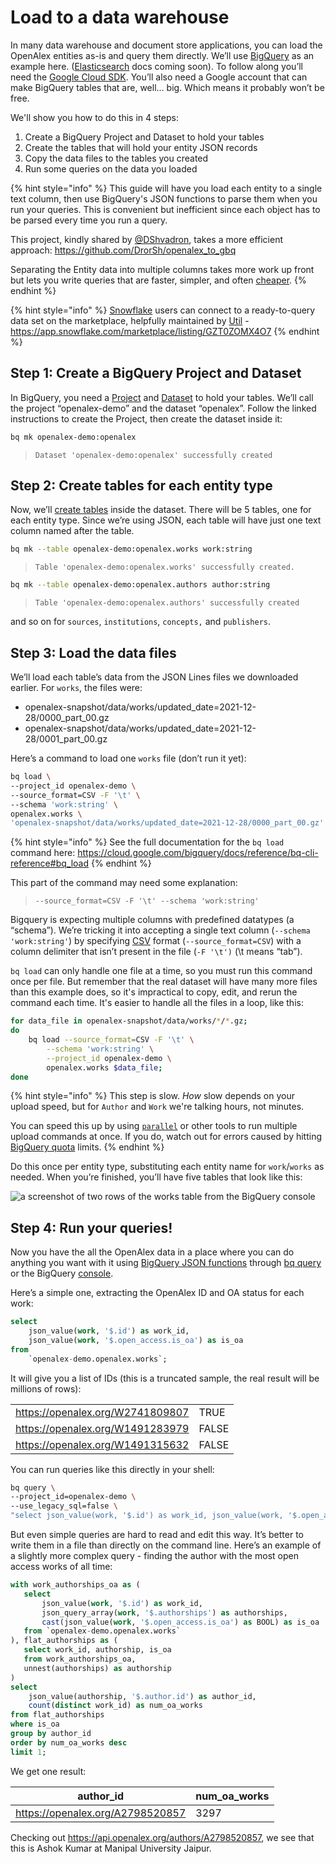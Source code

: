 # Load to a data warehouse

In many data warehouse and document store applications, you can load the OpenAlex entities as-is and query them directly. We’ll use [BigQuery](https://cloud.google.com/bigquery) as an example here. ([Elasticsearch](https://www.elastic.co/elasticsearch/) docs coming soon). To follow along you’ll need the [Google Cloud SDK](https://cloud.google.com/sdk/docs/install). You’ll also need a Google account that can make BigQuery tables that are, well…  big. Which means it probably won’t be free.

We'll show you how to do this in 4 steps:

1.  Create a BigQuery Project and Dataset to hold your tables
2.  Create the tables that will hold your entity JSON records
3.  Copy the data files to the tables you created
4.  Run some queries on the data you loaded

{% hint style="info" %}
This guide will have you load each entity to a single text column, then use BigQuery's JSON functions to parse them when you run your queries. This is convenient but inefficient since each object has to be parsed every time you run a query.

This project, kindly shared by [@DShvadron](https://twitter.com/DShvadron), takes a more efficient approach: <https://github.com/DrorSh/openalex_to_gbq>

Separating the Entity data into multiple columns takes more work up front but lets you write queries that are faster, simpler, and often [cheaper](https://cloud.google.com/bigquery/pricing#on_demand_pricing).&#x20;
{% endhint %}

{% hint style="info" %}
[Snowflake](https://www.snowflake.com/) users can connect to a ready-to-query data set on the marketplace, helpfully maintained by [Util](https://www.util.co/) - <https://app.snowflake.com/marketplace/listing/GZT0ZOMX4O7>
{% endhint %}

## **Step 1: Create a BigQuery Project and Dataset**

In BigQuery, you need a [Project](https://cloud.google.com/resource-manager/docs/creating-managing-projects) and [Dataset](https://cloud.google.com/bigquery/docs/datasets-intro) to hold your tables. We’ll call the project “openalex-demo” and the dataset “openalex”. Follow the linked instructions to create the Project, then create the dataset inside it:

```bash
bq mk openalex-demo:openalex
```

> `Dataset 'openalex-demo:openalex' successfully created`

## Step 2: Create tables for each entity type

Now, we’ll [create tables](https://cloud.google.com/bigquery/docs/tables) inside the dataset. There will be 5 tables, one for each entity type. Since we’re using JSON, each table will have just one text column named after the table.

```bash
bq mk --table openalex-demo:openalex.works work:string
```

> `Table 'openalex-demo:openalex.works' successfully created.`

```bash
bq mk --table openalex-demo:openalex.authors author:string
```

> `Table 'openalex-demo:openalex.authors' successfully created`

and so on for `sources`, `institutions`, `concepts,` and `publishers`.

## Step 3: Load the data files

We’ll load each table’s data from the JSON Lines files we downloaded earlier. For `works`, the files were:&#x20;

*   openalex-snapshot/data/works/updated\_date=2021-12-28/0000\_part\_00.gz&#x20;
*   openalex-snapshot/data/works/updated\_date=2021-12-28/0001\_part\_00.gz&#x20;

Here’s a command to load one `works` file (don’t run it yet):

```bash
bq load \
--project_id openalex-demo \
--source_format=CSV -F '\t' \
--schema 'work:string' \
openalex.works \
'openalex-snapshot/data/works/updated_date=2021-12-28/0000_part_00.gz'
```

{% hint style="info" %}
See the full documentation for the `bq load` command here: <https://cloud.google.com/bigquery/docs/reference/bq-cli-reference#bq_load>
{% endhint %}

This part of the command may need some explanation:

> `--source_format=CSV -F '\t' --schema 'work:string'`

Bigquery is expecting multiple columns with predefined datatypes (a “schema”). We’re tricking it into accepting a single text column (`--schema 'work:string'`) by specifying [CSV](https://en.wikipedia.org/wiki/Comma-separated_values) format (`--source_format=CSV`) with a column delimiter that isn’t present in the file (`-F '\t')`  (\t means “tab”).

`bq load` can only handle one file at a time, so you must run this command once per file. But remember that the real dataset will have many more files than this example does, so it's impractical to copy, edit, and rerun the command each time. It's easier to handle all the files in a loop, like this:

```bash
for data_file in openalex-snapshot/data/works/*/*.gz;
do
    bq load --source_format=CSV -F '\t' \
        --schema 'work:string' \
        --project_id openalex-demo \
        openalex.works $data_file;
done
```

{% hint style="info" %}
This step is slow. *How* slow depends on your upload speed, but for `Author` and `Work` we're talking hours, not minutes.

You can speed this up by using [`parallel`](https://www.gnu.org/software/parallel/) or other tools to run multiple upload commands at once. If you do, watch out for errors caused by hitting [BigQuery quota](https://cloud.google.com/bigquery/docs/troubleshoot-quotas) limits.
{% endhint %}

Do this once per entity type, substituting each entity name for `work`/`works` as needed. When you’re finished, you’ll have five tables that look like this:

![a screenshot of two rows of the works table from the BigQuery console](<../../.gitbook/assets/Screen Shot 2021-12-29 at 11.57.21 AM.png>)

## **Step 4: Run your queries!**

Now you have the all the OpenAlex data in a place where you can do anything you want with it using [BigQuery JSON functions](https://cloud.google.com/bigquery/docs/reference/standard-sql/json_functions) through [bq query](https://cloud.google.com/bigquery/docs/reference/bq-cli-reference#bq_query) or the BigQuery [console](https://console.cloud.google.com/bigquery).&#x20;

Here’s a simple one, extracting the OpenAlex ID and OA status for each work:

```sql
select 
    json_value(work, '$.id') as work_id, 
    json_value(work, '$.open_access.is_oa') as is_oa
from
    `openalex-demo.openalex.works`;
```

It will give you a list of IDs (this is a truncated sample, the real result will be millions of rows):

|                                                                      |       |
| -------------------------------------------------------------------- | ----- |
| <https://openalex.org/W2741809807> | TRUE  |
| <https://openalex.org/W1491283979> | FALSE |
| <https://openalex.org/W1491315632> | FALSE |

You can run queries like this directly in your shell:

```bash
bq query \
--project_id=openalex-demo \
--use_legacy_sql=false \
"select json_value(work, '$.id') as work_id, json_value(work, '$.open_access.is_oa') as is_oa from openalex.works;"
```

But even simple queries are hard to read and edit this way. It’s better to write them in a file than directly on the command line. Here’s an example of a slightly more complex query - finding the author with the most open access works of all time:

```sql
with work_authorships_oa as (
   select
       json_value(work, '$.id') as work_id,
       json_query_array(work, '$.authorships') as authorships,
       cast(json_value(work, '$.open_access.is_oa') as BOOL) as is_oa
   from `openalex-demo.openalex.works`
), flat_authorships as (
   select work_id, authorship, is_oa
   from work_authorships_oa,
   unnest(authorships) as authorship
)
select 
    json_value(authorship, '$.author.id') as author_id,
    count(distinct work_id) as num_oa_works
from flat_authorships
where is_oa
group by author_id
order by num_oa_works desc
limit 1;
```

We get one result:

| author\_id                       | num\_oa\_works |
| -------------------------------- | -------------- |
| https://openalex.org/A2798520857 | 3297           |

Checking out <https://api.openalex.org/authors/A2798520857>, we see that this is Ashok Kumar at Manipal University Jaipur.
